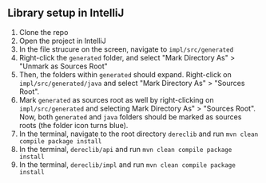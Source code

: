 ## Library setup in IntelliJ
1. Clone the repo
2. Open the project in IntelliJ
3. In the file strucure on the screen, navigate to `impl/src/generated`
4. Right-click the `generated` folder, and select "Mark Directory As" > "Unmark as Sources Root"
5. Then, the folders within `generated` should expand. Right-click on `impl/src/generated/java` and select "Mark 
   Directory As" > "Sources Root".
6. Mark `generated` as sources root as well by right-clicking on `impl/src/generated` and selecting Mark Directory 
   As" > "Sources Root". Now, both `generated` and `java` folders should be marked as sources roots (the folder icon turns blue).
8. In the terminal, navigate to the root directory `dereclib`  and run `mvn clean compile package install`
9. In the terminal, `dereclib/api` and run `mvn clean compile package install`
10. In the terminal, `dereclib/impl` and run `mvn clean compile package install`
